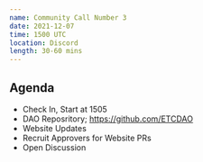 ```yaml
---
name: Community Call Number 3
date: 2021-12-07
time: 1500 UTC
location: Discord
length: 30-60 mins
---
```


## Agenda

- Check In, Start at 1505
- DAO Reposritory; https://github.com/ETCDAO
- Website Updates
- Recruit Approvers for Website PRs
- Open Discussion
